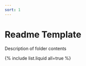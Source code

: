 ```yaml
---
sort: 1
---
```


# Readme Template

Description of folder contents

{% include list.liquid all=true %}

